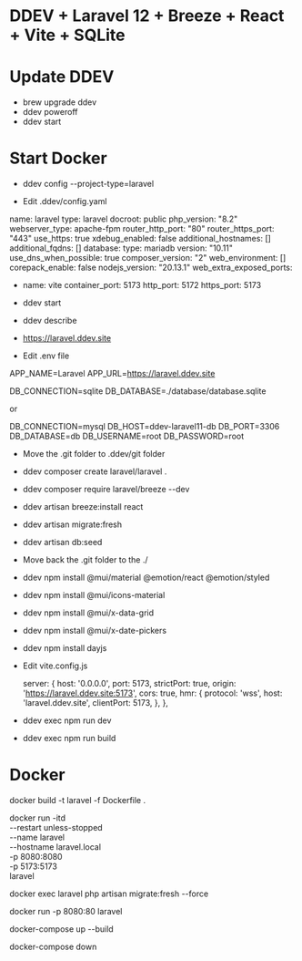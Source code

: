 # DDEV + Laravel 12 + Breeze + React + Vite + SQLite

# Update DDEV
- brew upgrade ddev
- ddev poweroff
- ddev start

# Start Docker

- ddev config --project-type=laravel

- Edit .ddev/config.yaml

name: laravel
type: laravel
docroot: public
php_version: "8.2"
webserver_type: apache-fpm
router_http_port: "80"
router_https_port: "443"
use_https: true
xdebug_enabled: false
additional_hostnames: []
additional_fqdns: []
database:
    type: mariadb
    version: "10.11"
use_dns_when_possible: true
composer_version: "2"
web_environment: []
corepack_enable: false
nodejs_version: "20.13.1"
web_extra_exposed_ports:
  - name: vite
    container_port: 5173
    http_port: 5172
    https_port: 5173

- ddev start

- ddev describe
- https://laravel.ddev.site 

- Edit .env file

APP_NAME=Laravel
APP_URL=https://laravel.ddev.site

DB_CONNECTION=sqlite
DB_DATABASE=./database/database.sqlite

or 

DB_CONNECTION=mysql
DB_HOST=ddev-laravel11-db
DB_PORT=3306
DB_DATABASE=db
DB_USERNAME=root
DB_PASSWORD=root

- Move the .git folder to .ddev/git folder

- ddev composer create laravel/laravel .
- ddev composer require laravel/breeze --dev
- ddev artisan breeze:install react

- ddev artisan migrate:fresh
- ddev artisan db:seed

- Move back the .git folder to the ./

- ddev npm install @mui/material @emotion/react @emotion/styled
- ddev npm install @mui/icons-material
- ddev npm install @mui/x-data-grid
- ddev npm install @mui/x-date-pickers
- ddev npm install dayjs


- Edit vite.config.js

    server: {
        host: '0.0.0.0',
        port: 5173,
        strictPort: true,
        origin: 'https://laravel.ddev.site:5173',
        cors: true,
        hmr: {
            protocol: 'wss',
            host: 'laravel.ddev.site',
            clientPort: 5173,
        },
    },

- ddev exec npm run dev
- ddev exec npm run build

# Docker

docker build -t laravel -f Dockerfile .

docker run -itd \
  --restart unless-stopped \
  --name laravel \
  --hostname laravel.local \
  -p 8080:8080 \
  -p 5173:5173 \
  laravel

docker exec laravel php artisan migrate:fresh --force

docker run -p 8080:80 laravel

docker-compose up --build

docker-compose down
